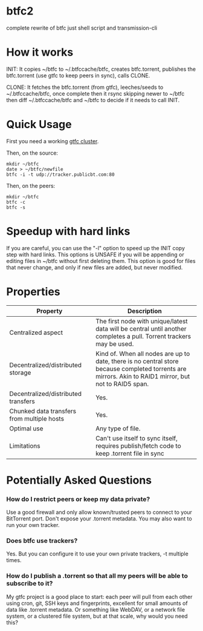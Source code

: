 # btfc2
complete rewrite of btfc
just shell script and transmission-cli

# How it works

INIT: It copies ~/btfc to ~/.btfccache/btfc, creates btfc.torrent, publishes the btfc.torrent (use gtfc to keep peers in sync), calls CLONE.

CLONE: It fetches the btfc.torrent (from gtfc), leeches/seeds to ~/.btfccache/btfc, once complete then it rsync skipping newer to ~/btfc then diff ~/.btfccache/btfc and ~/btfc to decide if it needs to call INIT.

# Quick Usage

First you need a working [gtfc cluster](https://github.com/johnko/gtfc).

Then, on the source:

```
mkdir ~/btfc
date > ~/btfc/newfile
btfc -i -t udp://tracker.publicbt.com:80
```

Then, on the peers:

```
mkdir ~/btfc
btfc -c
btfc -s
```


# Speedup with hard links

If you are careful, you can use the "-l" option to speed up the INIT copy step with hard links. This options is UNSAFE if you will be appending or editing files in ~/btfc without first deleting them. This option is good for files that never change, and only if new files are added, but never modified.

# Properties

Property                                   | Description
-------------------------------------------|------------------
Centralized aspect                         | The first node with unique/latest data will be central until another completes a pull. Torrent trackers may be used.
Decentralized/distributed storage          | Kind of. When all nodes are up to date, there is no central store because completed torrents are mirrors. Akin to RAID1 mirror, but not to RAID5 span.
Decentralized/distributed transfers        | Yes.
Chunked data transfers from multiple hosts | Yes.
Optimal use                                | Any type of file.
Limitations                                | Can't use itself to sync itself, requires publish/fetch code to keep .torrent file in sync

# Potentially Asked Questions

### How do I restrict peers or keep my data private?
Use a good firewall and only allow known/trusted peers to connect to your BitTorrent port. Don't expose your .torrent metadata. You may also want to run your own tracker.

### Does btfc use trackers?
Yes. But you can configure it to use your own private trackers, -t multiple times.

### How do I publish a .torrent so that all my peers will be able to subscribe to it?
My gtfc project is a good place to start: each peer will pull from each other using cron, git, SSH keys and fingerprints, excellent for small amounts of data like .torrent metadata.
Or something like WebDAV, or a network file system, or a clustered file system, but at that scale, why would you need this?
